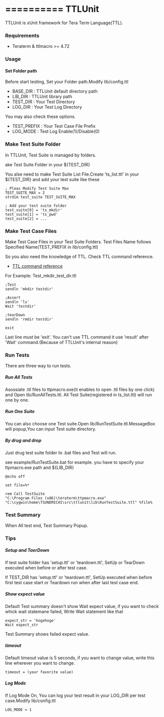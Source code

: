 ==========
 TTLUnit
==========

TTLUnit is xUnit framework for Tera Term Language(TTL).

### Requirements

- Teraterm & ttlmacro >= 4.72

### Usage
#### Set Folder path
Before start testing, Set your Folder path.Modify lib/config.ttl

- BASE_DIR  :  TTLUnit default directory path
- LIB_DIR   :  TTLUnit library path
- TEST_DIR  :  Your Test Directory
- LOG_DIR   :  Your Test Log Directory

You may also check these options.

- TEST_PREFIX : Your Test Case File Prefix
- LOG_MODE    : Test Log Enable(1)/Disable(0)

### Make Test Suite Folder
In TTLUnit, Test Suite is managed by folders.

ake Test Suite Folder in your ${TEST_DIR}

You alse need to make Test Suite List File.Create 'ts_list.ttl' in your ${TEST_DIR} and add your test suite like these

    ; Pleas Modify Test Suite Max 
    TEST_SUITE_MAX = 2
    strdim test_suite TEST_SUITE_MAX

    ; Add your test suite folder
    test_suite[0] = 'ts_mkdir'
    test_suite[1] = 'ts_pwd'
    test_suite[2] = ...

### Make Test Case Files
Make Test Case Files in your Test Suite Folders. Test Files Name follows Specified Name(TEST_PREFIX in lib/config.ttl)

So you also need the knowledge of TTL. Check TTL command reference.

- [TTL command reference](http://ttssh2.sourceforge.jp/manual/en/macro/command/index.html)

For Example: Test_mkdir_test_dir.ttl

    ;Test
    sendln 'mkdir testdir'
    
    ;Assert
    sendln 'ls'
    Wait 'testdir'
    
    ;tearDown
    sendln 'rmdir testdir'
    
    exit

Last line must be 'exit'. You can't use TTL command it use 'result' after 'Wait' command.(Because of TTLUnit's internal reason)

### Run Tests
There are three way to run tests.

##### Run All Tests
Asossiate .ttl files to ttpmacro.exe(it enables to open .ttl files by one click) and Open lib/RunAllTests.ttl. All Test Suite(registered in ts_list.ttl) will run one by one.

##### Run One Suite
You can also choose one Test suite.Open lib/RunTestSuite.ttl.MessageBox will popup,You can input Test suite directory.

##### By drug and drop
Just drug test suite folder to .bat files and Test will run.

see example/RunTestSuite.bat for example. you have to specify your ttpmacro.exe path and ${LIB_DIR}

    @echo off
    
    set file=%*
    
    rem Call TestSuite
    "C:\Program Files (x86)\teraterm\ttpmacro.exe" "C:\cygwin\home\TSUNEMICHI\src\ttlunit\lib\RunTestSuite.ttl" %file%

### Test Summary
When All test end, Test Summary  Popup.

### Tips

##### Setup and TaerDown
If test suite folder has 'setup.ttl' or 'teardown.ttl', SetUp or TearDown executed when before or after test case.

If TEST_DIR has 'setup.ttl' or 'teardown.ttl', SetUp executed when before first test case start or Teardown run when after last test case end.

##### Show expect value
Default Test summary doesn't show Wait expect value, if you want to check whick wait statemane failed, Write Wait statement like that

    expect_str = 'hogehoge'
    Wait expect_str

Test Summary shows failed expect value.

##### timeout
Default timeout value is 5 seconds, if you want to change value, write this line wherever you want to change.

    timeout = (your favorite value)

##### Log Mode
If Log Mode On, You can log your test result in your LOG_DIR per test case.Modify lib/config.ttl

    LOG_MODE = 1

